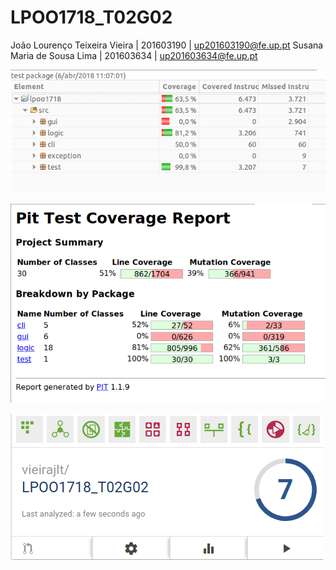 # LPOO1718_T02G02

João Lourenço Teixeira Vieira   |   201603190   |   up201603190@fe.up.pt
Susana Maria de Sousa Lima      |   201603634   |   up201603634@fe.up.pt

![Alt text](testsImages/test1.png "EclEmma")

![Alt text](testsImages/test2.png "PIT tool")

![Alt text](testsImages/test3.png "Bettercodehub")
